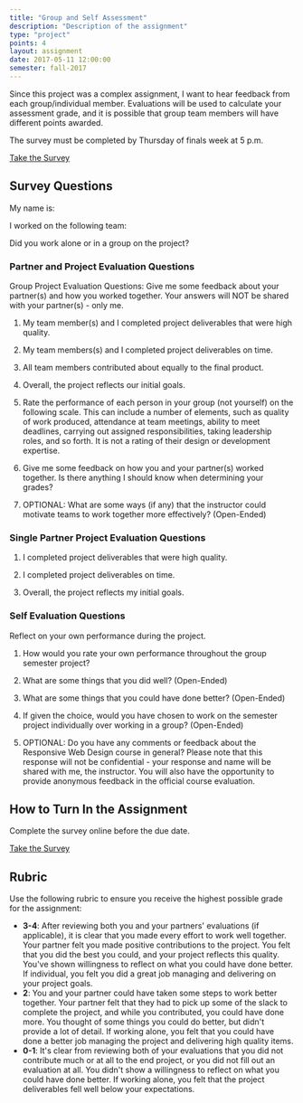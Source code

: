 ```yaml
---
title: "Group and Self Assessment"
description: "Description of the assignment"
type: "project"
points: 4
layout: assignment
date: 2017-05-11 12:00:00
semester: fall-2017
---
```


Since this project was a complex assignment, I want to hear feedback from each group/individual member.  Evaluations will be used to calculate your assessment grade, and it is possible that group team members will have different points awarded.

The survey must be completed by Thursday of finals week at 5 p.m.

<a class="button button-small" href="https://kent.qualtrics.com/jfe/form/SV_9nlgGCulBJ2Yfkh">Take the Survey</a>

## Survey Questions

My name is:

I worked on the following team:

Did you work alone or in a group on the project?

### Partner and Project Evaluation Questions

Group Project Evaluation Questions:  Give me some feedback about your partner(s) and how you worked together. Your answers will NOT be shared with your partner(s) - only me.

1.  My team member(s) and I completed project deliverables that were high quality.

2.  My team members(s) and I completed project deliverables on time.

3.  All team members contributed about equally to the final product.

4.  Overall, the project reflects our initial goals.

5.  Rate the performance of each person in your group (not yourself) on the following scale. This can include a number of elements, such as quality of work produced, attendance at team meetings, ability to meet deadlines, carrying out assigned responsibilities, taking leadership roles, and so forth.   It is not a rating of their design or development expertise.

6.  Give me some feedback on how you and your partner(s) worked together. Is there anything I should know when determining your grades?

7.  OPTIONAL: What are some ways (if any) that the instructor could motivate teams to work together more effectively? (Open-Ended)

### Single Partner Project Evaluation Questions

1. I completed project deliverables that were high quality.

2. I completed project deliverables on time.

3. Overall, the project reflects my initial goals.


### Self Evaluation Questions

Reflect on your own performance during the project.

1.  How would you rate your own performance throughout the group semester project?

2.  What are some things that you did well? (Open-Ended)

3.  What are some things that you could have done better? (Open-Ended)

4.  If given the choice, would you have chosen to work on the semester project individually over working in a group? (Open-Ended)

5.  OPTIONAL: Do you have any comments or feedback about the Responsive Web Design course in general?  Please note that this response will not be confidential - your response and name will be shared with me, the instructor.   You will also have the opportunity to provide anonymous feedback in the official course evaluation.

## How to Turn In the Assignment

Complete the survey online before the due date.  

<a class="button button-small" href="https://kent.qualtrics.com/jfe/form/SV_9nlgGCulBJ2Yfkh">Take the Survey</a>

## Rubric

Use the following rubric to ensure you receive the highest possible grade for the assignment:

* **3-4**: After reviewing both you and your partners' evaluations (if applicable), it is clear that you made every effort to work well together.  Your partner felt you made positive contributions to the project.  You felt that you did the best you could, and your project reflects this quality.  You've shown willingness to reflect on what you could have done better.  If individual, you felt you did a great job managing and delivering on your project goals.
* **2**: You and your partner could have taken some steps to work better together.  Your partner felt that they had to pick up some of the slack to complete the project, and while you contributed, you could have done more.  You thought of some things you could do better, but didn't provide a lot of detail.  If working alone, you felt that you could have done a better job managing the project and delivering high quality items.
* **0-1**: It's clear from reviewing both of your evaluations that you did not contribute much or at all to the end project, or you did not fill out an evaluation at all.  You didn't show a willingness to reflect on what you could have done better.  If working alone, you felt that the project deliverables fell well below your expectations.
